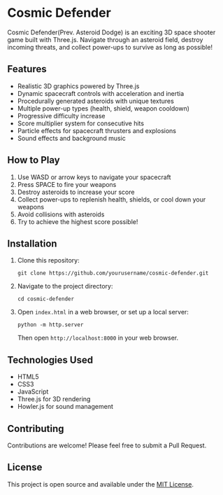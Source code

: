 # Cosmic Defender

Cosmic Defender(Prev. Asteroid Dodge) is an exciting 3D space shooter game built with Three.js. Navigate through an asteroid field, destroy incoming threats, and collect power-ups to survive as long as possible!

## Features

- Realistic 3D graphics powered by Three.js
- Dynamic spacecraft controls with acceleration and inertia
- Procedurally generated asteroids with unique textures
- Multiple power-up types (health, shield, weapon cooldown)
- Progressive difficulty increase
- Score multiplier system for consecutive hits
- Particle effects for spacecraft thrusters and explosions
- Sound effects and background music

## How to Play

1. Use WASD or arrow keys to navigate your spacecraft
2. Press SPACE to fire your weapons
3. Destroy asteroids to increase your score
4. Collect power-ups to replenish health, shields, or cool down your weapons
5. Avoid collisions with asteroids
6. Try to achieve the highest score possible!

## Installation

1. Clone this repository:
   ```
   git clone https://github.com/yourusername/cosmic-defender.git
   ```
2. Navigate to the project directory:
   ```
   cd cosmic-defender
   ```
3. Open `index.html` in a web browser, or set up a local server:
   ```
   python -m http.server
   ```
   Then open `http://localhost:8000` in your web browser.

## Technologies Used

- HTML5
- CSS3
- JavaScript
- Three.js for 3D rendering
- Howler.js for sound management

## Contributing

Contributions are welcome! Please feel free to submit a Pull Request.

## License

This project is open source and available under the [MIT License](LICENSE).